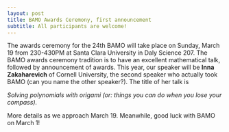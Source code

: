 ```yaml
---
layout: post
title: BAMO Awards Ceremony, first announcement
subtitle: All participants are welcome!
---
```


The awards ceremony for the 24th BAMO will take place on Sunday, March 19 from 230-430PM at Santa Clara University in Daly Science 207.
The BAMO awards ceremony tradition is to have an excellent mathematical talk, followed by announcement of awards.  This year, our speaker will be
**Inna Zakaharevich** of Cornell University, the second speaker who actually took BAMO (can you name the other speaker?).  The title of her talk is 


*Solving polynomials with origami (or: things you can do when you lose your compass).*

More details as we approach March 19.  Meanwhile, good luck with BAMO on March 1! 

